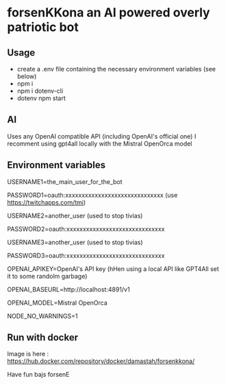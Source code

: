 # forsenKKona an AI powered overly patriotic bot

## Usage
- create a .env file containing  the necessary environment variables (see below)
- npm i
- npm i dotenv-cli
- dotenv npm start

## AI
Uses any OpenAI compatible API (including OpenAI's official one)
I recomment using gpt4all locally with the Mistral OpenOrca model

## Environment variables
USERNAME1=the_main_user_for_the_bot

PASSWORD1=oauth:xxxxxxxxxxxxxxxxxxxxxxxxxxxxxx (use https://twitchapps.com/tmi)

USERNAME2=another_user (used to stop tivias)

PASSWORD2=oauth:xxxxxxxxxxxxxxxxxxxxxxxxxxxxxx

USERNAME3=another_user (used to stop tivias)

PASSWORD3=oauth:xxxxxxxxxxxxxxxxxxxxxxxxxxxxxx

OPENAI_APIKEY=OpenAI's API key (hHen using a local API like GPT4All set it to some randolm garbage)

OPENAI_BASEURL=http://localhost:4891/v1

OPENAI_MODEL=Mistral OpenOrca

NODE_NO_WARNINGS=1

## Run with docker
Image is here : https://hub.docker.com/repository/docker/damastah/forsenkkona/


Have fun bajs forsenE
